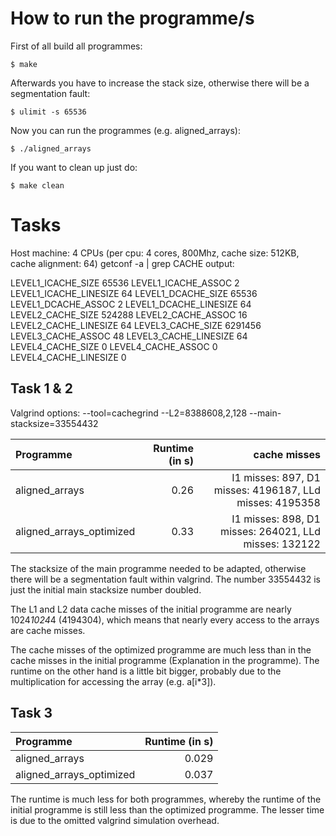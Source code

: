 How to run the programme/s
==========================

First of all build all programmes:

    $ make
    
Afterwards you have to increase the stack size, otherwise there will be a segmentation fault:

    $ ulimit -s 65536

Now you can run the programmes (e.g. aligned_arrays):
    
    $ ./aligned_arrays
    
If you want to clean up just do:

    $ make clean

Tasks
=====

Host machine: 4 CPUs (per cpu: 4 cores, 800Mhz, cache size: 512KB, cache alignment: 64)
getconf -a | grep CACHE output:

LEVEL1_ICACHE_SIZE                 65536
LEVEL1_ICACHE_ASSOC                2
LEVEL1_ICACHE_LINESIZE             64
LEVEL1_DCACHE_SIZE                 65536
LEVEL1_DCACHE_ASSOC                2
LEVEL1_DCACHE_LINESIZE             64
LEVEL2_CACHE_SIZE                  524288
LEVEL2_CACHE_ASSOC                 16
LEVEL2_CACHE_LINESIZE              64
LEVEL3_CACHE_SIZE                  6291456
LEVEL3_CACHE_ASSOC                 48
LEVEL3_CACHE_LINESIZE              64
LEVEL4_CACHE_SIZE                  0
LEVEL4_CACHE_ASSOC                 0
LEVEL4_CACHE_LINESIZE              0

Task 1 & 2
----------

Valgrind options: --tool=cachegrind --L2=8388608,2,128 --main-stacksize=33554432

Programme                | Runtime (in s) | cache misses
:------------------------|---------------:|-------------------------------------------------------:
aligned_arrays           | 0.26           | I1 misses: 897, D1 misses: 4196187, LLd misses: 4195358
aligned_arrays_optimized | 0.33           | I1 misses: 898, D1 misses:  264021, LLd misses:  132122

The stacksize of the main programme needed to be adapted, otherwise there will be a segmentation fault within valgrind. The number 33554432 is just the initial main stacksize number doubled.

The L1 and L2 data cache misses of the initial programme are nearly 1024*1024*4 (4194304), which means that nearly every access to the arrays are cache misses.

The cache misses of the optimized programme are much less than in the cache misses in the initial programme (Explanation in the programme). The runtime on the other hand is a little bit bigger, probably due to the multiplication for accessing the array (e.g. a[i*3]).

Task 3
------

Programme                | Runtime (in s) | 
:------------------------|---------------:|
aligned_arrays           | 0.029          |
aligned_arrays_optimized | 0.037          |

The runtime is much less for both programmes, whereby the runtime of the initial programme is still less than the optimized programme. The lesser time is due to the omitted valgrind simulation overhead.